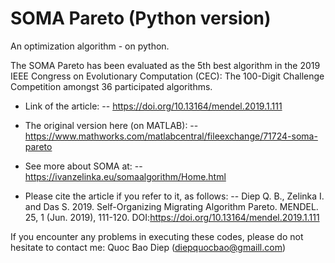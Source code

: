 # SOMA Pareto (Python version)
An optimization algorithm - on python.


The SOMA Pareto has been evaluated as the 5th best algorithm in the 2019 IEEE Congress on Evolutionary Computation (CEC): The 100-Digit Challenge Competition amongst 36 participated algorithms.

- Link of the article:
-- https://doi.org/10.13164/mendel.2019.1.111
- The original version here (on MATLAB):
-- https://www.mathworks.com/matlabcentral/fileexchange/71724-soma-pareto
- See more about SOMA at:
-- https://ivanzelinka.eu/somaalgorithm/Home.html

- Please cite the article if you refer to it, as follows:
-- Diep Q. B., Zelinka I. and Das S. 2019. Self-Organizing Migrating Algorithm Pareto. MENDEL. 25, 1 (Jun. 2019), 111-120. DOI:https://doi.org/10.13164/mendel.2019.1.111

If you encounter any problems in executing these codes, please do not hesitate to contact me:
Quoc Bao Diep (diepquocbao@gmaill.com)
